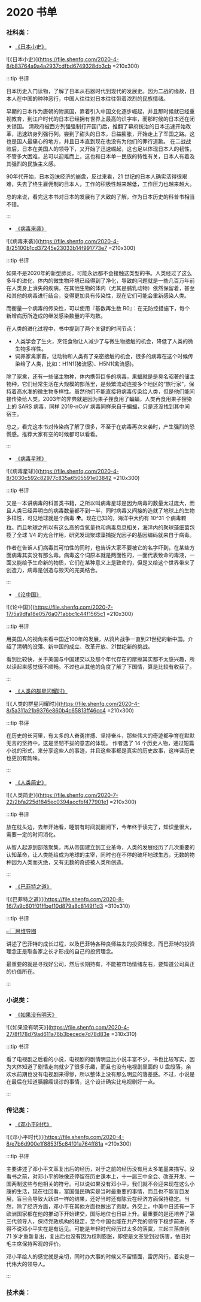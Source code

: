 # 2020 书单

<script>
const socialSciences = [
  {
    name: "5",
    children: [
      {
        name: "日本小史"
      },
      {
        name: "病毒星球"
      },
      {
        name: "人类简史"
      },
      {
        name: "巴菲特之道"
      }
    ]
  },
  {
    name: "4",
    children: [
      {
        name: "病毒来袭"
      },
      {
        name: "论中国"
      }
    ]
  },  
];
const biography = [
  {
    name: "5",
    children: [
      {
        name: "邓小平时代"
      },
    ]
  }
];
const novel = [
  {
    name: "3",
    children: [
      {
        name: "如果没有明天"
      },
    ]
  }
];
const books = [
  {
    name: "社科",
    children: socialSciences
  },
  {
    name: "传记",
    children: biography
  },
  {
    name: "小说",
    children: novel
  }
]
export default {
  data() {
    return {
      books
    }
  }
}
</script>
<e-chart :books="books" />

### 社科类：

- [《日本小史》](https://book.douban.com/subject/26905730/)

![《日本小史》](https://file.shenfq.com/2020-4-8/b83764a9a4a2937cdfbd6749328db3cb =210x300)

:::tip 书评

日本历史入门读物，了解了日本从石器时代到现代的发展史。因为二战的缘故，日本人在中国的种种恶行，中国人往往对日本往往带着浓烈的民族情绪。

早期的日本作为唐朝的附属国，靠着引入中国文化逐步崛起，并且那时候就已经重视教育，到江户时代的日本已经拥有世界上最高的识字率，而那时候的日本还在闭关锁国。
清政府被西方列强强制打开国门后，推翻了幕府统治的日本迅速开始改革，迅速跻身列强行列。尝到了甜头的日本，日益膨胀，开始走上了军国之路。这也是国人最痛心的地方，并且日本直到现在也没有为他们的罪行道歉。
在二战战败后，日本在美国人的领导下，又开始了迅速崛起，这也足以体现日本人的韧性，不管多大困难，总可以迎难而上，这也和日本单一民族的特性有关，日本人有着及其强烈的民族主义感。

90年代开始，日本泡沫经济的崩盘，反过来看，21 世纪的日本人确实活得很艰难，失去了终生雇佣制的日本人，工作的积极性越来越低，工作压力也越来越大。

总的来说，看完这本书对日本的发展有了大致的了解，作为日本历史的科普书相当不错。

:::


- [《病毒来袭》](https://book.douban.com/subject/25857941/)

![《病毒来袭》](https://file.shenfq.com/2020-4-8/25100b1cd37245e23033b14f991773e7 =210x300)

:::tip 书评

如果不是2020年的新型肺炎，可能永远都不会接触这类型的书。人类经过了这么多年的进化，体内的微生物环境已经得到了净化，导致的问题就是一些几百万年前在人类身上消失的疾病，在其他生物的体内（尤其是脯乳动物）依然保留着，甚至和其他的病毒进行结合，变得更加具有传染性，现在它们可能会重新感染人类。

而衡量一个病毒的传染性，可以使用『基数再生数 R0』：在无防控措施下，每个新增病历所造成的继发感染数量的平均数。

在人类的进化过程中，书中提到了两个关键的时间节点：

- 人类学会了生火，烹饪食物让人减少了与微生物接触的机会，降低了人类的微生物多样性。
- 饲养家禽家畜，让动物和人类有了亲密接触的机会，很多的病毒在这个时候传染给了人类，比如：H1N1(猪流感)、H5N1(禽流感)。

除了家禽，还有一些储主物种，体内携带巨多的病毒，果蝠就是是臭名昭著的储主物种，它们经常生活在大规模的部落里，是频繁流动连接多个地区的“旅行家”，保持着高水准的微生物多样性。虽然他们不能直接将病毒传染给人类，但是他们能间接传染给人类，2003年的非典就是因为果子狸食用了蝙蝠，人类再食用果子狸染上的 SARS 病毒，同样 2019-nCoV 病毒同样来自于蝙蝠，只是还没找到其中间宿主。

总之，看完这本书对传染病了解了很多，不至于在病毒再次来袭时，产生强烈的恐慌感。推荐大家有空的时候都可以看看。

:::

- [《病毒星球》](https://book.douban.com/subject/33408247/)

![《病毒星球》](https://file.shenfq.com/2020-4-8/3030c592c82977c835a6505591e03842 =210x300)

:::tip 书评

又是一本讲病毒的科普类书籍，之所以叫病毒星球是因为病毒的数量太过庞大，而且人类已经弄明白的病毒数量都不到一半，同时病毒又间接的造就了地球上的生物多样性，可见地球就是个病毒 🌍。现在已知的，海洋中大约有 10^31 个病毒颗粒。而且地球之所以有这么高的含氧量也和病毒息息相关，海洋内的聚球藻细菌包揽了全球 1/4 的光合作用，研究发现聚球藻捕捉光因子的基因编码就来自于病毒。

作者在告诉人们病毒其可怕性的同时，也告诉大家不要被它的名字吓到，在某些方面病毒其实没有那么毒。病毒这个词原本就是两面性的，一面代表致命的毒液，一面又能给予生命新的物质，它们在某种意义上是致命的，但是又给这个世界带来了创造力，病毒是创造与毁灭的完美结合。

:::


- [《论中国》](https://book.douban.com/subject/26607419/)

![《论中国》](https://file.shenfq.com/2020-7-17/5a9dfa18e0576a071abbc1c44f1565c1 =210x300)

:::tip 书评

用美国人的视角来看中国近100年的发展，从鸦片战争一直到21世纪的新中国。介绍了清朝的没落、新中国的成立、改革开放、21世纪新的挑战。

看到比较快，关于美国与中国建交以及那个年代存在的摩擦其实都不太感兴趣，所以读起来感觉很不顺畅。不过也从其他的角度了解了下国情，算是比较有收获了。

:::

- [《人类的群星闪耀时》](https://book.douban.com/subject/26877741/)

![《人类的群星闪耀时》](https://file.shenfq.com/2020-4-8/5a311a21b9376e860b4c65813ff46cc4 =210x300)

:::tip 书评

在历史的长河里，有太多的人奋勇拼搏、坚持奋斗，那些伟大的奇迹都孕育在默默无言的坚持中，这是坚韧不拔的意志的体现。
作者选了 14 个历史人物，通过短篇小说的形式，来分享这些人的事迹，并且这些事都是真实的历史故事，这样读历史也更加有韵味。

:::


- [《人类简史》](https://book.douban.com/subject/26953606/)

![《人类简史》](https://file.shenfq.com/2020-7-22/2bfa225d1845ec0394accfbf477901e1 =210x300)

:::tip 书评

放在枕头边，去年开始看，睡前有时间就翻阅下，今年终于读完了，知识量很大，需要一定的时间消化。

从智人起源到部落聚集，再从帝国建立到工业革命，人类的发展经历了几次重要的认知革命，让人类能给成为地球的主宰，同时也在不停的破坏地球生态，无数的物种因为人类而灭绝，又有无数的奇迹被人类所创造。

:::


- [《巴菲特之道》](https://book.douban.com/subject/26335181/)

![《巴菲特之道》](https://file.shenfq.com/2020-8-16/7a9c601f01ffbef10d879a8c8149f1d3 =310x310)

:::tip 书评

[👉🏻思维导图](https://file.shenfq.com/ipic/2020-08-16-%E5%B7%B4%E8%8F%B2%E7%89%B9%E4%B9%8B%E9%81%93.png)

讲述了巴菲特的成长过程，以及巴菲特各种良师益友的投资理念，而巴菲特的投资理念正是取各家之长才形成的自己的投资理念。

最重要的就是寻找好公司，然后长期持有，不能被市场情绪左右，要知道公司真正的价值所在。

:::

### 小说类：


- [《如果没有明天》](https://book.douban.com/subject/35031617/)

![《如果没有明天》](https://file.shenfq.com/2020-4-27/8f178d79ad611a76b3becede7d78d83e =310x310)

:::tip 书评

看了电视剧之后看的小说，电视剧的剧情明显比小说丰富不少，书也比较写实，因为大体知道了剧情走向就少了很多乐趣，而且也没有电视剧里面的 U 盘段落。余欢水前期也没有电视剧来得惨，所以整体上没有那么明显的落差感。不过，小说是在最后在知道胰腺癌误诊的事情，这个设计确实比电视剧好一点。

:::


### 传记类：

- [《邓小平时代》](https://book.douban.com/subject/20424526/)

![《邓小平时代》](https://file.shenfq.com/2020-4-8/e7b6d900e1f8853f5c84f01a764ff81a =210x300)

:::tip 书评

主要讲述了邓小平文革复出后的经历，对于之前的经历没有用太多笔墨来描写。没看书之前，对邓小平的映像还停留在历史课本上，十一届三中全会、改革开发、一国两制这些与他相关的符号。可以说如果没有邓小平，我们就不会迎来现在这么小康的生活，现在往回看，富国强民确实是当时最重要的事情，而且也不能盲目发展，盲目会导致大跃进一样的结果，还好当时还有陈云在经济方面保持稳定。当然，除了经济方面，邓小平在其他方面也做出了贡献。外交上，中美中日还有一下欧洲国家都在他的推动下开始建交，国际地位也日益上升。最重要的是还培养了第三代领导人，保持党政机构的稳定，至今中国也能在共产党的领导下稳步前进，不得不说邓小平实在是有远见。可能是年轻时代经历过太多的落寞，三起三落直到 71 岁才重新复出，复出后也没有因为权利膨胀，即使是文革受到过伤害，依旧对毛主席保持客观的评价。

邓小平给人的感觉就是亲切，同时办大事的时候又不留情面，雷厉风行，着实是一代伟大的领导人。

:::

### 技术类：

